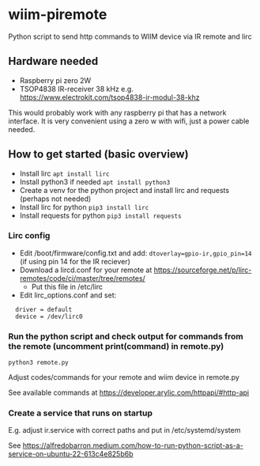 # wiim-piremote
Python script to send http commands to WIIM device via IR remote and lirc

## Hardware needed

- Raspberry pi zero 2W
- TSOP4838 IR-receiver 38 kHz e.g.  https://www.electrokit.com/tsop4838-ir-modul-38-khz

This would probably work with any raspberry pi that has a network interface.
It is very convenient using a zero w with wifi, just a power cable needed.

## How to get started (basic overview)

- Install lirc `apt install lirc`
- Install python3 if needed `apt install python3`
- Create a venv for the python project and install lirc and requests (perhaps not needed)
- Install lirc for python `pip3 install lirc`
- Install requests for python `pip3 install requests`

### Lirc config

- Edit /boot/firmware/config.txt and add: `dtoverlay=gpio-ir,gpio_pin=14` (if using pin 14 for the IR reciever)
- Download a lircd.conf for your remote at https://sourceforge.net/p/lirc-remotes/code/ci/master/tree/remotes/
  - Put this file in /etc/lirc
- Edit lirc_options.conf and set:

```
  driver = default
  device = /dev/lirc0
```

### Run the python script and check output for commands from the remote (uncomment print(command) in remote.py)

`python3 remote.py`

Adjust codes/commands for your remote and wiim device in remote.py

See available commands at https://developer.arylic.com/httpapi/#http-api

### Create a service that runs on startup
E.g. adjust ir.service with correct paths and put in /etc/systemd/system

See https://alfredobarron.medium.com/how-to-run-python-script-as-a-service-on-ubuntu-22-613c4e825b6b

